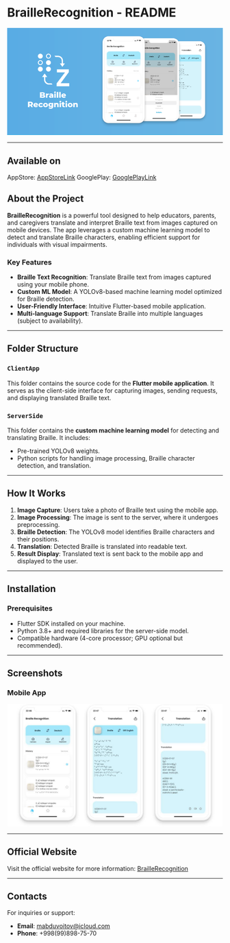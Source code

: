 # BrailleRecognition - README

![BrailleRecognition Banner](res/banner_2.png)

---

## Available on
AppStore: [AppStoreLink](https://apps.apple.com/ru/app/braille-recognition/id1669110413)
GooglePlay: [GooglePlayLink](https://play.google.com/store/apps/details?id=uz.mq.braillerecognition)

## About the Project

**BrailleRecognition** is a powerful tool designed to help educators, parents, and caregivers translate and interpret Braille text from images captured on mobile devices. The app leverages a custom machine learning model to detect and translate Braille characters, enabling efficient support for individuals with visual impairments.

### Key Features
- **Braille Text Recognition**: Translate Braille text from images captured using your mobile phone.
- **Custom ML Model**: A YOLOv8-based machine learning model optimized for Braille detection.
- **User-Friendly Interface**: Intuitive Flutter-based mobile application.
- **Multi-language Support**: Translate Braille into multiple languages (subject to availability).

---

## Folder Structure

### `ClientApp`
This folder contains the source code for the **Flutter mobile application**. It serves as the client-side interface for capturing images, sending requests, and displaying translated Braille text.

### `ServerSide`
This folder contains the **custom machine learning model** for detecting and translating Braille. It includes:
- Pre-trained YOLOv8 weights.
- Python scripts for handling image processing, Braille character detection, and translation.

---

## How It Works

1. **Image Capture**: Users take a photo of Braille text using the mobile app.
2. **Image Processing**: The image is sent to the server, where it undergoes preprocessing.
3. **Braille Detection**: The YOLOv8 model identifies Braille characters and their positions.
4. **Translation**: Detected Braille is translated into readable text.
5. **Result Display**: Translated text is sent back to the mobile app and displayed to the user.

---

## Installation

### Prerequisites
- Flutter SDK installed on your machine.
- Python 3.8+ and required libraries for the server-side model.
- Compatible hardware (4-core processor; GPU optional but recommended).

---

## Screenshots

### Mobile App
![App Screenshots](res/screanshots.jpg)

---

## Official Website

Visit the official website for more information: [BrailleRecognition](https://braillerecognition.alfocus.uz/)

---


## Contacts

For inquiries or support:
- **Email**: mabduvoitov@icloud.com
- **Phone**: +998(99)898-75-70
